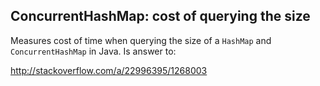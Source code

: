 ConcurrentHashMap: cost of querying the size
---

Measures cost of time when querying the size of a `HashMap` and `ConcurrentHashMap` in Java. Is answer to:

http://stackoverflow.com/a/22996395/1268003
